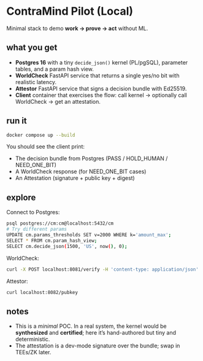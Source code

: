# ContraMind Pilot (Local)

Minimal stack to demo **work → prove → act** without ML.

## what you get
- **Postgres 16** with a tiny `decide_json()` kernel (PL/pgSQL), parameter tables, and a param hash view.
- **WorldCheck** FastAPI service that returns a single yes/no bit with realistic latency.
- **Attestor** FastAPI service that signs a decision bundle with Ed25519.
- **Client** container that exercises the flow: call kernel → optionally call WorldCheck → get an attestation.

## run it
```bash
docker compose up --build
```

You should see the client print:
- The decision bundle from Postgres (PASS / HOLD_HUMAN / NEED_ONE_BIT)
- A WorldCheck response (for NEED_ONE_BIT cases)
- An Attestation (signature + public key + digest)

## explore
Connect to Postgres:
```bash
psql postgres://cm:cm@localhost:5432/cm
# Try different params
UPDATE cm.params_thresholds SET v=2000 WHERE k='amount_max';
SELECT * FROM cm.param_hash_view;
SELECT cm.decide_json(1500, 'US', now(), 0);
```

WorldCheck:
```bash
curl -X POST localhost:8081/verify -H 'content-type: application/json' -d '{"type":"issuer_verify","force":true}'
```

Attestor:
```bash
curl localhost:8082/pubkey
```

## notes
- This is a *minimal* POC. In a real system, the kernel would be **synthesized** and **certified**; here it’s hand-authored but tiny and deterministic.
- The attestation is a dev-mode signature over the bundle; swap in TEEs/ZK later.
